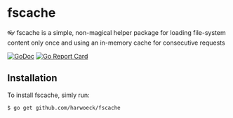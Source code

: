 # fscache

:eyeglasses: fscache is a simple, non-magical helper package for loading file-system content only once and using an in-memory cache for consecutive requests

[![GoDoc](https://godoc.org/github.com/harwoeck/fscache?status.svg)](https://godoc.org/github.com/harwoeck/fscache)
[![Go Report Card](https://goreportcard.com/badge/github.com/harwoeck/fscache)](https://goreportcard.com/report/github.com/harwoeck/fscache)

## Installation

To install fscache, simly run:

```bash
$ go get github.com/harwoeck/fscache
```

